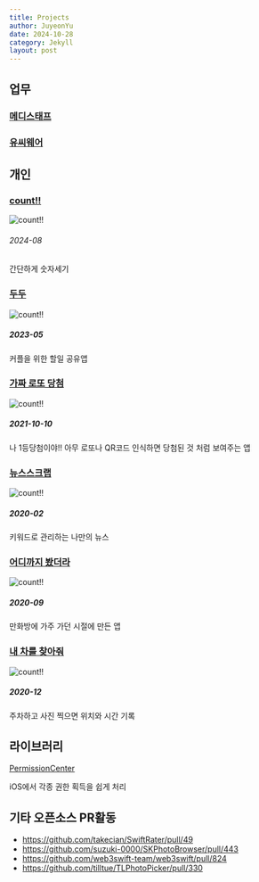 ```yaml
---
title: Projects
author: JuyeonYu
date: 2024-10-28
category: Jekyll
layout: post
---
```


업무
----
### [메디스태프](2024-10-29-메디스태프.html)
### [유씨웨어]()

개인
----
### [count!!](2024-10-28-count!!.html)
![count!!](https://is1-ssl.mzstatic.com/image/thumb/Purple211/v4/e8/4a/3e/e84a3e9f-9fdc-3b57-fb58-1e0033adb6ba/AppIcon-0-0-1x_U007epad-0-85-220.png/135x135bb.png "count!!")
###### 2024-08
간단하게 숫자세기

### [두두](2024-10-28-두두.html)
![count!!](https://is1-ssl.mzstatic.com/image/thumb/Purple221/v4/d2/65/8b/d2658b89-f18e-8306-dafb-c413ec8d644d/AppIcon-0-0-1x_U007emarketing-0-7-0-0-85-220.png/135x135bb.png "두두")
##### 2023-05
커플을 위한 할일 공유앱

### [가짜 로또 당첨](2024-10-28-가짜로또당첨.html)
![count!!](https://is1-ssl.mzstatic.com/image/thumb/Purple125/v4/b3/6c/3a/b36c3a9a-1d9e-387f-006e-cf7713632021/AppIcon-1x_U007emarketing-0-7-0-85-220.png/135x135bb.png "뉴스줘크랩")
##### 2021-10-10
나 1등당첨이야!!
아무 로또나 QR코드 인식하면 당첨된 것 처럼 보여주는 앱

### [뉴스스크랩](2024-10-28-뉴스스크랩.html)
![count!!](https://is1-ssl.mzstatic.com/image/thumb/Purple211/v4/40/2e/b0/402eb016-7aee-e2da-702b-c55b77565e58/AppIcon-0-0-1x_U007emarketing-0-7-0-85-220.png/135x135bb.png "뉴두스크랩")
##### 2020-02
키워드로 관리하는 나만의 뉴스

### [어디까지 봤더라](2024-10-28-어디까지봤더라.html)
![count!!](https://is1-ssl.mzstatic.com/image/thumb/Purple114/v4/2b/4e/d6/2b4ed692-81cd-33f2-b295-35384cfe2fec/AppIcon-1x_U007emarketing-0-7-0-85-220.png/135x135bb.png "어디까지 봤더라")
##### 2020-09
만화방에 가주 가던 시절에 만든 앱

### [내 차를 찾아줘](2024-10-28-내차를찾아줘.html)
![count!!](https://is1-ssl.mzstatic.com/image/thumb/Purple124/v4/36/42/25/364225d2-6d53-e278-cc86-b70355691e18/AppIcon-1x_U007emarketing-0-7-0-85-220.png/135x135bb.png "내 차를 찾아줘")
##### 2020-12
주차하고 사진 찍으면 위치와 시간 기록

라이브러리
----
[PermissionCenter](https://github.com/JuyeonYu/PermissionCenter)

iOS에서 각종 권한 획득을 쉽게 처리

기타 오픈소스 PR활동
----
- https://github.com/takecian/SwiftRater/pull/49
- https://github.com/suzuki-0000/SKPhotoBrowser/pull/443
- https://github.com/web3swift-team/web3swift/pull/824
- https://github.com/tilltue/TLPhotoPicker/pull/330